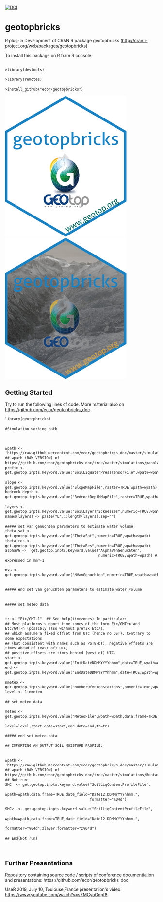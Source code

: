 [![DOI](https://zenodo.org/badge/16135363.svg)](https://zenodo.org/badge/latestdoi/16135363)

geotopbricks
============
R plug-in 
Development of CRAN R package geotopbricks (http://cran.r-project.org/web/packages/geotopbricks)

To install this package on R fram R console:

```{r}

>library(devtools)

>library(remotes)

>install_github("ecor/geotopbricks")

```
<img src="inst/sticker/sticker_geotopbricks_v1.png"  width="400"/>
<img src="inst/sticker/sticker_geotopbricks_v2_.png"  width="400"/>

<!--![image](inst/sticker/sticker_geotopbricks_v2_.png)
![image](inst/sticker/sticker_geotopbricks_v1.png) -->



## Getting Started 

Try to run the following lines of code. More material also on https://github.com/ecor/geotopbricks_doc  .




```{r}
library(geotopbricks)

#Simulation working path



wpath <-  'https://raw.githubusercontent.com/ecor/geotopbricks_doc/master/simulations/panola13_run2xC_test3'
## wpath (RAW VERSION) of https://github.com/ecor/geotopbricks_doc/tree/master/simulations/panola13_run2xC_test3
prefix <- get.geotop.inpts.keyword.value("SoilLiqWaterPressTensorFile",wpath=wpath)

slope <- get.geotop.inpts.keyword.value("SlopeMapFile",raster=TRUE,wpath=wpath) 
bedrock_depth <- get.geotop.inpts.keyword.value("BedrockDepthMapFile",raster=TRUE,wpath=wpath) 

layers <- get.geotop.inpts.keyword.value("SoilLayerThicknesses",numeric=TRUE,wpath=wpath)
names(layers) <- paste("L",1:length(layers),sep="")

##### set van genuchten parameters to estimate water volume 
theta_sat <- get.geotop.inpts.keyword.value("ThetaSat",numeric=TRUE,wpath=wpath)
theta_res <- get.geotop.inpts.keyword.value("ThetaRes",numeric=TRUE,wpath=wpath)
alphaVG <-  get.geotop.inpts.keyword.value("AlphaVanGenuchten",
                                           numeric=TRUE,wpath=wpath) # expressed in mm^-1

nVG <-  get.geotop.inpts.keyword.value("NVanGenuchten",numeric=TRUE,wpath=wpath) 


##### end set van genuchten parameters to estimate water volume


##### set meteo data


tz <- "Etc/GMT-1"  ## See help(timezones) In particular:
## Most platforms support time zones of the form Etc/GMT+n and Etc/GMT-n (possibly also without prefix Etc/), 
## which assume a fixed offset from UTC (hence no DST). Contrary to some expectations 
## (but consistent with names such as PST8PDT), negative offsets are times ahead of (east of) UTC, 
## positive offsets are times behind (west of) UTC.
start <-  get.geotop.inpts.keyword.value("InitDateDDMMYYYYhhmm",date=TRUE,wpath=wpath,tz=tz) 
end <- get.geotop.inpts.keyword.value("EndDateDDMMYYYYhhmm",date=TRUE,wpath=wpath,tz=tz) 

nmeteo <- get.geotop.inpts.keyword.value("NumberOfMeteoStations",numeric=TRUE,wpath=wpath)
level <- 1:nmeteo

## set meteo data

meteo <- get.geotop.inpts.keyword.value("MeteoFile",wpath=wpath,data.frame=TRUE,
                                        level=level,start_date=start,end_date=end,tz=tz)

##### end set meteo data

## IMPORTING AN OUTPUT SOIL MOISTURE PROFILE: 


wpath <-  'https://raw.githubusercontent.com/ecor/geotopbricks_doc/master/simulations/Muntatschini_pnt_1_225_B2_004'
## wpath (RAW VERSION) of https://github.com/ecor/geotopbricks_doc/tree/master/simulations/Muntatschini_pnt_1_225_B2_004
## Not run: 
SMC  <- get.geotop.inpts.keyword.value("SoilLiqContentProfileFile",
                                       wpath=wpath,data.frame=TRUE,date_field="Date12.DDMMYYYYhhmm.",
                                       formatter="%04d")

SMCz  <- get.geotop.inpts.keyword.value("SoilLiqContentProfileFile",
                                        wpath=wpath,data.frame=TRUE,date_field="Date12.DDMMYYYYhhmm.",
                                        formatter="%04d",zlayer.formatter="z%04d")

## End(Not run)



```

## Further Presentations

Repository containing source code / scripts of conference documentiation and presentations: https://github.com/ecor/geotopbricks_doc

UseR 2019, July 10, Toulouse,France presentation's video: https://www.youtube.com/watch?v=sKMCyoOnpf8
